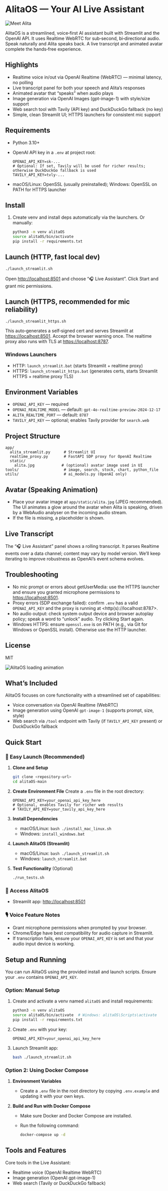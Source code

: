 # AlitaOS — Your AI Live Assistant

![Meet Alita](app/static/alita.jpg)

AlitaOS is a streamlined, voice‑first AI assistant built with Streamlit and the OpenAI API. It uses Realtime WebRTC for sub‑second, bi‑directional audio. Speak naturally and Alita speaks back. A live transcript and animated avatar complete the hands‑free experience.

## Highlights

- Realtime voice in/out via OpenAI Realtime (WebRTC) — minimal latency, no polling
- Live transcript panel for both your speech and Alita’s responses
- Animated avatar that “speaks” when audio plays
- Image generation via OpenAI Images (gpt-image-1) with style/size support
- Web search tool with Tavily (API key) and DuckDuckGo fallback (no key)
- Simple, clean Streamlit UI; HTTPS launchers for consistent mic support

## Requirements

- Python 3.10+
- OpenAI API key in a `.env` at project root:

  ```env
  OPENAI_API_KEY=sk-...
  # Optional: If set, Tavily will be used for richer results; otherwise DuckDuckGo fallback is used
  TAVILY_API_KEY=tvly-...
  ```

- macOS/Linux: OpenSSL (usually preinstalled); Windows: OpenSSL on PATH for HTTPS launcher

## Install

1) Create venv and install deps automatically via the launchers. Or manually:

   ```bash
   python3 -m venv alitaOS
   source alitaOS/bin/activate
   pip install -r requirements.txt
   ```

## Launch (HTTP, fast local dev)

```bash
./launch_streamlit.sh
```

Open <http://localhost:8501> and choose “🎧 Live Assistant”. Click Start and grant mic permissions.

## Launch (HTTPS, recommended for mic reliability)

```bash
./launch_streamlit_https.sh
```

This auto‑generates a self‑signed cert and serves Streamlit at <https://localhost:8501>. Accept the browser warning once. The realtime proxy also runs with TLS at <https://localhost:8787>.

### Windows Launchers

- HTTP: `launch_streamlit.bat` (starts Streamlit + realtime proxy)
- HTTPS: `launch_streamlit_https.bat` (generates certs, starts Streamlit HTTPS + realtime proxy TLS)

## Environment Variables

- `OPENAI_API_KEY` — required
- `OPENAI_REALTIME_MODEL` — default: `gpt-4o-realtime-preview-2024-12-17`
- `ALITA_REALTIME_PORT` — default: `8787`
- `TAVILY_API_KEY` — optional; enables Tavily provider for `search.web`

## Project Structure

```text
app/
  alita_streamlit.py      # Streamlit UI
  realtime_proxy.py       # FastAPI SDP proxy for OpenAI Realtime
  static/
    alita.jpg            # (optional) avatar image used in UI
tools/                    # image, search, stock, chart, python_file
utils/                    # ai_models.py (OpenAI only)
```

## Avatar (Speaking Animation)

- Place your avatar image at `app/static/alita.jpg` (JPEG recommended). The UI animates a glow around the avatar when Alita is speaking, driven by a WebAudio analyser on the incoming audio stream.
- If the file is missing, a placeholder is shown.

## Live Transcript

The “🎧 Live Assistant” panel shows a rolling transcript. It parses Realtime events over a data channel; content may vary by model version. We’ll keep iterating to improve robustness as OpenAI’s event schema evolves.

## Troubleshooting

- No mic prompt or errors about getUserMedia: use the HTTPS launcher and ensure you granted microphone permissions to <https://localhost:8501>.
- Proxy errors (SDP exchange failed): confirm `.env` has a valid `OPENAI_API_KEY` and the proxy is running at <http(s)://localhost:8787>.
- No audio output: check system output device and browser autoplay policy; speak a word to “unlock” audio. Try clicking Start again.
- Windows HTTPS: ensure `openssl.exe` is on PATH (e.g., via Git for Windows or OpenSSL install). Otherwise use the HTTP launcher.

## License

MIT

![AlitaOS loading animation](images/os1.gif)

## What’s Included

AlitaOS focuses on core functionality with a streamlined set of capabilities:

- Voice conversation via OpenAI Realtime (WebRTC)
- Image generation using OpenAI `gpt-image-1` (supports prompt, size, style)
- Web search via `/tool` endpoint with Tavily (if `TAVILY_API_KEY` present) or DuckDuckGo fallback

## Quick Start

### 🚀 Easy Launch (Recommended)

1. **Clone and Setup**
   ```bash
   git clone <repository-url>
   cd alitaOS-main
   ```

2. **Create Environment File**
   Create a `.env` file in the root directory:
   ```env
   OPENAI_API_KEY=your_openai_api_key_here
   # Optional, enables Tavily for richer web results
   # TAVILY_API_KEY=your_tavily_api_key_here
   ```

3. **Install Dependencies**
   
   - macOS/Linux: `bash ./install_mac_linux.sh`
   - Windows: `install_windows.bat`

4. **Launch AlitaOS (Streamlit)**
   
   - macOS/Linux: `bash ./launch_streamlit.sh`
   - Windows: `launch_streamlit.bat`

5. **Test Functionality** (Optional)
   
   ```bash
   ./run_tests.sh
   ```

### 📱 Access AlitaOS

- Streamlit app: <http://localhost:8501>

### 🎙️ Voice Feature Notes

- Grant microphone permissions when prompted by your browser.
- Chrome/Edge have best compatibility for audio capture in Streamlit.
- If transcription fails, ensure your `OPENAI_API_KEY` is set and that your audio input device is working.

 
## Setup and Running

You can run AlitaOS using the provided install and launch scripts. Ensure your `.env` contains `OPENAI_API_KEY`.

### Option: Manual Setup

1. Create and activate a venv named `alitaOS` and install requirements:
   ```sh
   python3 -m venv alitaOS
   source alitaOS/bin/activate  # Windows: alitaOS\Scripts\activate
   pip install -r requirements.txt
   ```

2. Create `.env` with your key:
   ```env
   OPENAI_API_KEY=your_openai_api_key_here
   ```

3. Launch Streamlit app:
   ```sh
   bash ./launch_streamlit.sh
   ```

### Option 2: Using Docker Compose

1. **Environment Variables**
   
   - Create a `.env` file in the root directory by copying `.env.example` and updating it with your own keys.

2. **Build and Run with Docker Compose**
   
   - Make sure Docker and Docker Compose are installed.
   - Run the following command:
     
     ```sh
     docker-compose up -d
     ```

## Tools and Features

Core tools in the Live Assistant:

- Realtime voice (OpenAI Realtime WebRTC)
- Image generation (OpenAI gpt-image-1)
- Web search (Tavily or DuckDuckGo fallback)
